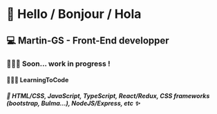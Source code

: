 # 👋 Hello / Bonjour / Hola

## 💻 Martin-GS - Front-End developper

### 👷🏻‍♂️ Soon... work in progress !

#### 👨🏻‍🎓 LearningToCode

##### 🧰 HTML/CSS, JavaScript, TypeScript, React/Redux, CSS frameworks (bootstrap, Bulma...), NodeJS/Express, etc ✨
